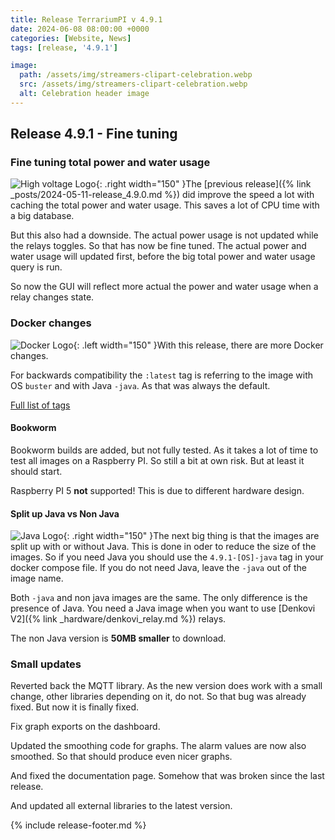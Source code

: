 ```yaml
---
title: Release TerrariumPI v 4.9.1
date: 2024-06-08 08:00:00 +0000
categories: [Website, News]
tags: [release, '4.9.1']

image:
  path: /assets/img/streamers-clipart-celebration.webp
  src: /assets/img/streamers-clipart-celebration.webp
  alt: Celebration header image
---
```


## Release 4.9.1 - Fine tuning

### Fine tuning total power and water usage

![High voltage Logo](/assets/img/high-voltage.webp){: .right width="150" }The
[previous release]({% link _posts/2024-05-11-release_4.9.0.md %}) did improve
the speed a lot with caching the total power and water usage. This saves a lot
of CPU time with a big database.

But this also had a downside. The actual power usage is not updated while the
relays toggles. So that has now be fine tuned. The actual power and water usage
will updated first, before the big total power and water usage query is run.

So now the GUI will reflect more actual the power and water usage when a relay
changes state.

### Docker changes

![Docker Logo](/assets/img/DockerLogo.webp){: .left width="150" }With this
release, there are more Docker changes.

For backwards compatibility the `:latest` tag is referring to the image with OS
`buster` and with Java `-java`. As that was always the default.

[Full list of tags](https://hub.docker.com/r/theyosh/terrariumpi/tags?page=&page_size=&ordering=&name=4.9.1)

#### Bookworm

Bookworm builds are added, but not fully tested. As it takes a lot of time to
test all images on a Raspberry PI. So still a bit at own risk. But at least it
should start.

Raspberry PI 5 **not** supported! This is due to different hardware design.

#### Split up Java vs Non Java

![Java Logo](/assets/img/java.webp){: .right width="150" }The next big thing is
that the images are split up with or without Java. This is done in oder to
reduce the size of the images. So if you need Java you should use the
`4.9.1-[OS]-java` tag in your docker compose file. If you do not need Java,
leave the `-java` out of the image name.

Both `-java` and non java images are the same. The only difference is the
presence of Java. You need a Java image when you want to use [Denkovi
V2]({% link _hardware/denkovi_relay.md %}) relays.

The non Java version is **50MB smaller** to download.

### Small updates

Reverted back the MQTT library. As the new version does work with a small
change, other libraries depending on it, do not. So that bug was already fixed.
But now it is finally fixed.

Fix graph exports on the dashboard.

Updated the smoothing code for graphs. The alarm values are now also smoothed.
So that should produce even nicer graphs.

And fixed the documentation page. Somehow that was broken since the last
release.

And updated all external libraries to the latest version.

{% include release-footer.md %}
